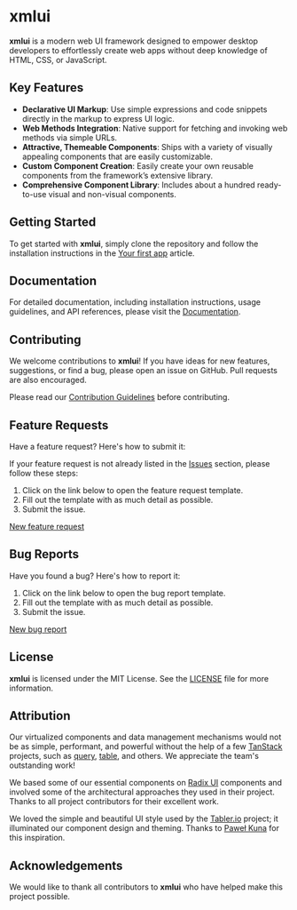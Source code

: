 # xmlui

**xmlui** is a modern web UI framework designed to empower desktop developers to effortlessly create web apps without deep knowledge of HTML, CSS, or JavaScript.

## Key Features

- **Declarative UI Markup**: Use simple expressions and code snippets directly in the markup to express UI logic.
- **Web Methods Integration**: Native support for fetching and invoking web methods via simple URLs.
- **Attractive, Themeable Components**: Ships with a variety of visually appealing components that are easily customizable.
- **Custom Component Creation**: Easily create your own reusable components from the framework’s extensive library.
- **Comprehensive Component Library**: Includes about a hundred ready-to-use visual and non-visual components.

## Getting Started

To get started with **xmlui**, simply clone the repository and follow the installation instructions in the [Your first app](https://ncrm.azurewebsites.net/get-started/first-app/) article.

## Documentation

For detailed documentation, including installation instructions, usage guidelines, and API references, please visit the [Documentation](https://ncrm.azurewebsites.net/).

## Contributing

We welcome contributions to **xmlui**! If you have ideas for new features, suggestions, or find a bug, please open an issue on GitHub. Pull requests are also encouraged.

Please read our [Contribution Guidelines](./CONTRIBUTION.md) before contributing.

## Feature Requests

Have a feature request? Here's how to submit it:

If your feature request is not already listed in the [Issues](https://github.com/xmlui-com/xmlui/issues) section, please follow these steps:

1. Click on the link below to open the feature request template.
2. Fill out the template with as much detail as possible.
3. Submit the issue.

[New feature request](https://github.com/xmlui-com/xmlui/issues/new?template=feature_request.md)

## Bug Reports

Have you found a bug? Here's how to report it:

1. Click on the link below to open the bug report template.
2. Fill out the template with as much detail as possible.
3. Submit the issue.

[New bug report](https://github.com/xmlui-com/xmlui/issues/new?template=bug_report.md)

## License

**xmlui** is licensed under the MIT License. See the [LICENSE](./LICENSE) file for more information.

## Attribution

Our virtualized components and data management mechanisms would not be as simple, performant, and powerful without the help of a few [TanStack](https://github.com/TanStack) projects, such as [query](https://github.com/TanStack/query), [table](https://github.com/TanStack/table), and others. We appreciate the team's outstanding work!

We based some of our essential components on [Radix UI](https://www.radix-ui.com/) components and involved some of the architectural approaches they used in their project. Thanks to all project contributors for their excellent work.

We loved the simple and beautiful UI style used by the [Tabler.io](https://tabler.io/) project; it illuminated our component design and theming. Thanks to [Paweł Kuna](https://github.com/codecalm) for this inspiration.

## Acknowledgements

We would like to thank all contributors to **xmlui** who have helped make this project possible.
